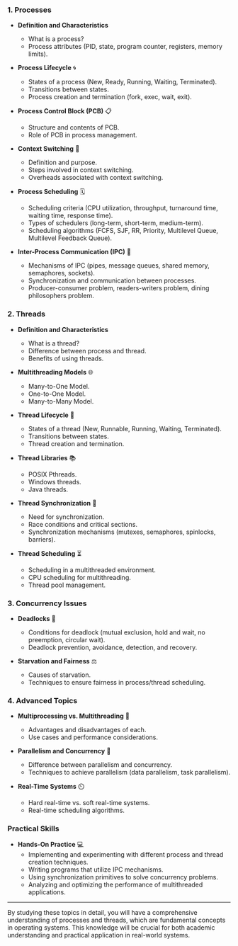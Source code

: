 
### 1. **Processes**

- **Definition and Characteristics**

  - What is a process?
  - Process attributes (PID, state, program counter, registers, memory limits).
- **Process Lifecycle** 🌀

  - States of a process (New, Ready, Running, Waiting, Terminated).
  - Transitions between states.
  - Process creation and termination (fork, exec, wait, exit).
- **Process Control Block (PCB)** 📋

  - Structure and contents of PCB.
  - Role of PCB in process management.
- **Context Switching** 🔄

  - Definition and purpose.
  - Steps involved in context switching.
  - Overheads associated with context switching.
- **Process Scheduling** 🗓️

  - Scheduling criteria (CPU utilization, throughput, turnaround time, waiting time, response time).
  - Types of schedulers (long-term, short-term, medium-term).
  - Scheduling algorithms (FCFS, SJF, RR, Priority, Multilevel Queue, Multilevel Feedback Queue).
- **Inter-Process Communication (IPC)** 💬

  - Mechanisms of IPC (pipes, message queues, shared memory, semaphores, sockets).
  - Synchronization and communication between processes.
  - Producer-consumer problem, readers-writers problem, dining philosophers problem.

### 2. **Threads**

- **Definition and Characteristics**

  - What is a thread?
  - Difference between process and thread.
  - Benefits of using threads.
- **Multithreading Models** 🌐

  - Many-to-One Model.
  - One-to-One Model.
  - Many-to-Many Model.
- **Thread Lifecycle** 🧵

  - States of a thread (New, Runnable, Running, Waiting, Terminated).
  - Transitions between states.
  - Thread creation and termination.
- **Thread Libraries** 📚

  - POSIX Pthreads.
  - Windows threads.
  - Java threads.
- **Thread Synchronization** 🔐

  - Need for synchronization.
  - Race conditions and critical sections.
  - Synchronization mechanisms (mutexes, semaphores, spinlocks, barriers).
- **Thread Scheduling** ⏳

  - Scheduling in a multithreaded environment.
  - CPU scheduling for multithreading.
  - Thread pool management.

### 3. **Concurrency Issues**

- **Deadlocks** 🚧

  - Conditions for deadlock (mutual exclusion, hold and wait, no preemption, circular wait).
  - Deadlock prevention, avoidance, detection, and recovery.
- **Starvation and Fairness** ⚖️

  - Causes of starvation.
  - Techniques to ensure fairness in process/thread scheduling.

### 4. **Advanced Topics**

- **Multiprocessing vs. Multithreading** 🧠

  - Advantages and disadvantages of each.
  - Use cases and performance considerations.
- **Parallelism and Concurrency** 🌟

  - Difference between parallelism and concurrency.
  - Techniques to achieve parallelism (data parallelism, task parallelism).
- **Real-Time Systems** ⏲️

  - Hard real-time vs. soft real-time systems.
  - Real-time scheduling algorithms.

### Practical Skills

- **Hands-On Practice** 💻
  - Implementing and experimenting with different process and thread creation techniques.
  - Writing programs that utilize IPC mechanisms.
  - Using synchronization primitives to solve concurrency problems.
  - Analyzing and optimizing the performance of multithreaded applications.

---

By studying these topics in detail, you will have a comprehensive understanding of processes and threads, which are fundamental concepts in operating systems. This knowledge will be crucial for both academic understanding and practical application in real-world systems.
